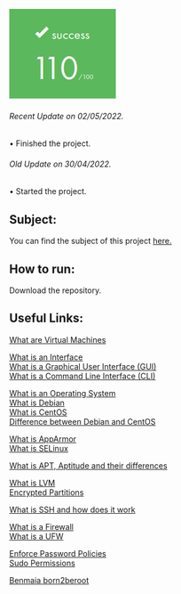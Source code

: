 ![](/extras/images/Success.png)

###### <i>Recent Update on 02/05/2022.</i>
• Finished the project.

###### <i>Old Update on 30/04/2022.</i>
• Started the project.

## Subject:

You can find the subject of this project [here.](https://github.com/Olbrien/42Lisboa-lvl_1_born2beroot/blob/main/extras/lvl_1_born2beroot.pdf)

## How to run:

Download the repository.

## Useful Links:

[What are Virtual Machines](https://azure.microsoft.com/en-us/overview/what-is-a-virtual-machine/#overview)

[What is an Interface](https://www.techtarget.com/whatis/definition/interface)\
[What is a Graphical User Interface (GUI)](https://www.heavy.ai/technical-glossary/graphical-user-interface)\
[What is a Command Line Interface (CLI)](https://www.comms-express.com/infozone/article/command-line-interface/)

[What is an Operating System](https://www.guru99.com/operating-system-tutorial.html)\
[What is Debian](https://wiki.debian.org/DebianIntroduction)\
[What is CentOS](https://www.redhat.com/en/topics/linux/what-is-centos)\
[Difference between Debian and CentOS](https://www.educba.com/centos-vs-debian/)

[What is AppArmor](https://wiki.apparmor.net/)\
[What is SELinux](https://www.redhat.com/en/topics/linux/what-is-selinux)

[What is APT, Aptitude and their differences](https://www.tecmint.com/difference-between-apt-and-aptitude/)

[What is LVM](https://wiki.debian.org/LVM)\
[Encrypted Partitions](https://documentation.suse.com/sles/12-SP5/html/SLES-all/cha-security-cryptofs.html)

[What is SSH and how does it work](https://www.techtarget.com/searchsecurity/definition/Secure-Shell)

[What is a Firewall](https://help.ubuntu.com/community/Firewall)\
[What is a UFW](https://help.ubuntu.com/community/UFW)

[Enforce Password Policies](https://linuxhint.com/secure_password_policies_ubuntu/)\
[Sudo Permissions](https://www.liquidweb.com/kb/how-to-set-up-and-manage-sudo-permissions/)

[Benmaia born2beroot](https://github.com/benmaia/42_Born2beRoot)
